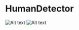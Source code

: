 # HumanDetector
![Alt text](/humanDetector/crop001014.png?raw=true "Example Image")
![Alt text](/humanDetector/img1vis.png?raw=true "HOG Visualization")